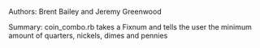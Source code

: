 Authors: Brent Bailey and Jeremy Greenwood

Summary: coin_combo.rb takes a Fixnum and tells the user the minimum amount of quarters, nickels, dimes and pennies